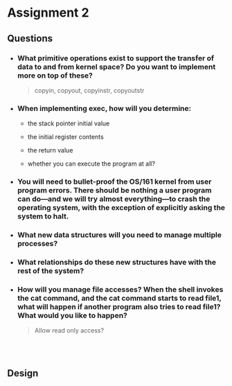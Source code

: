 # Assignment 2



## Questions



-   ### What primitive operations exist to support the transfer of data to and from kernel space? Do you want to implement more on top of these?
    >   copyin, copyout, copyinstr, copyoutstr


-   ### When implementing exec, how will you determine:

    -   the stack pointer initial value

    -   the initial register contents

    -   the return value

    -   whether you can execute the program at all?


-   ### You will need to bullet-proof the OS/161 kernel from user program errors. There should be nothing a user program can do—​and we will try almost everything—to crash the operating system, with the exception of explicitly asking the system to halt.


-   ### What new data structures will you need to manage multiple processes?


-   ### What relationships do these new structures have with the rest of the system?


-   ### How will you manage file accesses? When the shell invokes the cat command, and the cat command starts to read file1, what will happen if another program also tries to read file1? What would you like to happen?

    >   Allow read only access?


<br/>
<br/>



## Design


